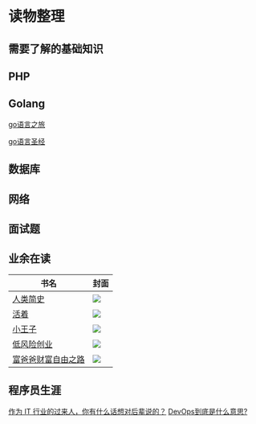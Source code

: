 # 读物整理
## 需要了解的基础知识

## PHP
## Golang
[go语言之旅](https://tour.golang.org/)

[go语言圣经](https://books.studygolang.com/gopl-zh/)
## 数据库
## 网络
## 面试题
## 业余在读
| 书名 | 封面 |
| --- | --- |
| [人类简史](https://book.douban.com/subject/25985021/) | ![](https://tva1.sinaimg.cn/large/0081Kckwly1gk1rdcxvwkj307i0aumxd.jpg) |
| [活着](https://book.douban.com/subject/4913064/) | ![](https://tva1.sinaimg.cn/large/0081Kckwly1gk1rcs1a7wj307i0b33yq.jpg) |
| [小王子](https://book.douban.com/subject/20443559/) | ![](https://tva1.sinaimg.cn/large/0081Kckwly1gk1rc7texfj307i0ay74z.jpg) |
| [低风险创业](https://book.douban.com/subject/33395019/)  | ![](https://tva1.sinaimg.cn/large/0081Kckwly1gk1rbihndej307i0a4jrj.jpg) |
| [富爸爸财富自由之路](https://book.douban.com/subject/1004118/) | ![](https://tva1.sinaimg.cn/large/0081Kckwly1gk1re9s0i2j307i0b8gmj.jpg) |

## 程序员生涯
[作为 IT 行业的过来人，你有什么话想对后辈说的？](https://www.zhihu.com/question/312019918/answer/1494300947)
[DevOps到底是什么意思?](https://zhuanlan.zhihu.com/p/91371659)
